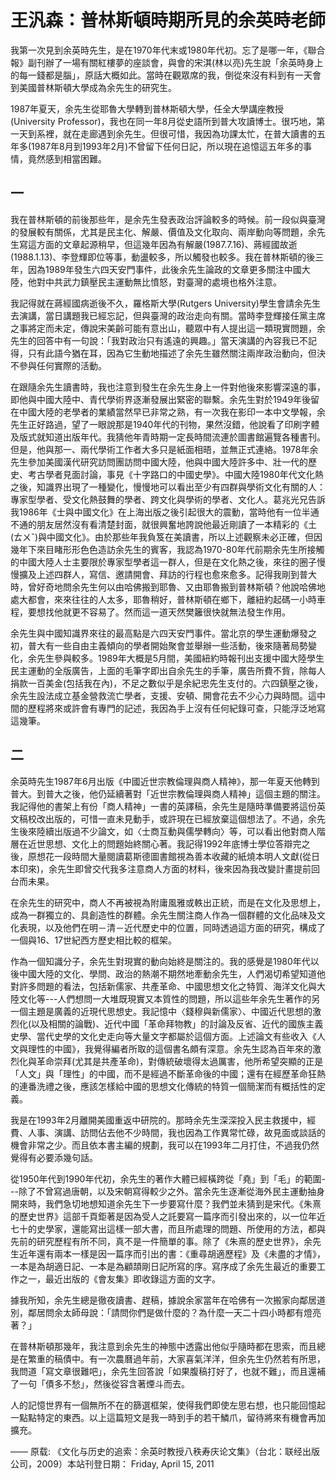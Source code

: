 # 王汎森：普林斯頓時期所見的余英時老師

我第一次見到余英時先生，是在1970年代末或1980年代初。忘了是哪一年，《聯合報》副刊辦了一場有關紅樓夢的座談會，與會的宋淇(林以亮)先生說「余英時身上的每一錢都是腦」，原話大概如此。當時在觀眾席的我，倒從來沒有料到有一天會到美國普林斯頓大學成為余先生的研究生。



1987年夏天，余先生從耶魯大學轉到普林斯頓大學，任全大學講座教授(University Professor)，我也在同一年8月從史語所到普大攻讀博士。很巧地，第一天到系裡，就在走廊遇到余先生。但很可惜，我因為功課太忙，在普大讀書的五年多(1987年8月到1993年2月)不曾留下任何日記，所以現在追憶這五年多的事情，竟然感到相當困難。



## 	一

我在普林斯頓的前後那些年，是余先生發表政治評論較多的時候。前一段似與臺灣的發展較有關係，尤其是民主化、解嚴、價值及文化取向、兩岸動向等問題，余先生寫這方面的文章起源稍早，但這幾年因為有解嚴(1987.7.16)、蔣經國故逝(1988.1.13)、李登輝即位等事，動盪較多，所以觸發也較多。我在普林斯頓的後三年，因為1989年發生六四天安門事件，此後余先生論政的文章更多關注中國大陸，他對中共武力鎮壓民主運動無比憤怒，對臺灣的處境也格外注意。



我記得就在蔣經國病逝後不久，羅格斯大學(Rutgers University)學生會請余先生去演講，當日講題我已經忘記，但與臺灣的政治走向有關。當時李登輝接任黨主席之事將定而未定，傳說宋美齡可能有意出山，聽眾中有人提出這一類現實問題，余先生的回答中有一句說：「我對政治只有遙遠的興趣。」當天演講的內容我已不記得，只有此語今猶在耳，因為它生動地描述了余先生雖然關注兩岸政治動向，但決不參與任何實際的活動。



在跟隨余先生讀書時，我也注意到發生在余先生身上一件對他後來影響深遠的事，即他與中國大陸中、青代學術界逐漸發展出緊密的聯繫。余先生對於1949年後留在中國大陸的老學者的業績當然早已非常之熟，有一次我在影印一本中文學報，余先生正好路過，望了一眼說那是1940年代的刊物，果然沒錯，他說看了印刷字體及版式就知道出版年代。我猜他年青時期一定長時間流連於圖書館遍覽各種書刊。但是，他與那一、兩代學術工作者大多只是紙面相晤，並無正式連絡。1978年余先生參加美國漢代研究訪問團訪問中國大陸，他與中國大陸許多中、壯一代的歷史、考古學者見面討論，事見《十字路口的中國史學》。中國大陸1980年代文化熱之後，知識界出現了一種變化，慢慢地可以看出至少有四群與學術文化有關的人：專家型學者、受文化熱鼓舞的學者、跨文化與學術的學者、文化人。葛兆光兄告訴我1986年《士與中國文化》在上海出版之後引起很大的震動，當時他有一位半通不通的朋友居然沒有看清楚封面，就很興奮地誇說他最近剛讀了一本精彩的《土(ㄊㄨˇ)與中國文化》。由於那些年我負笈在美讀書，所以上述觀察未必正確，但因幾年下來目睹形形色色造訪余先生的賓客，我認為1970-80年代前期余先生所接觸的中國大陸人士主要限於專家型學者這一群人，但是在文化熱之後，來往的圈子慢慢擴及上述四群人，寫信、邀請開會、拜訪的行程也愈來愈多。記得我剛到普大時，曾好奇地問余先生何以由哈佛搬到耶魯、又由耶魯搬到普林斯頓？他說哈佛地處大都會，來來往往的人太多，耶魯稍好，普林斯頓在鄉下，離紐約起碼一小時車程，要想找他就更不容易了。然而這一道天然樊籬很快就無法發生作用。



余先生與中國知識界來往的最高點是六四天安門事件。當北京的學生運動爆發之初，普大有一些自由主義傾向的學者開始聚會並舉辦一些活動，後來隨著局勢變化，余先生參與較多。1989年大概是5月間，美國紐約時報刊出支援中國大陸學生民主運動的全版廣告，上面的毛筆字即出自余先生的手筆，廣告所費不貲，除每人捐款一百美金(包括我在內)，不足之數似乎是余紀忠先生支付的。六四鎮壓之後，余先生設法成立基金營救流亡學者，支援、安頓、開會花去不少心力與時間。這中間的歷程將來或許會有專門的記述，我因為手上沒有任何紀錄可查，只能浮泛地寫這幾筆。



## 	二

余英時先生1987年6月出版《中國近世宗教倫理與商人精神》，那一年夏天他轉到普大。到普大之後，他仍延續著對「近世宗教倫理與商人精神」這個主題的關注。我記得他的書架上有份「商人精神」一書的英譯稿，余先生是隨時準備要將這份英文稿校改出版的，可惜一直未見動手，或許現在已經放棄這個想法了。不過，余先生後來陸續出版過不少論文，如〈士商互動與儒學轉向〉等，可以看出他對商人階層在近世思想、文化上的問題始終關心著。我記得1992年底博士學位答辯完之後，原想花一段時間大量閱讀葛斯德圖書館視為善本收藏的紙燒本明人文獻(從日本印來)，余先生即曾交代我多注意商人方面的材料，後來因為我改變計畫提前回台而未果。



在余先生的研究中，商人不再被視為附庸風雅或軼出正統，而是在文化及思想上，成為一群獨立的、具創造性的群體。余先生關注商人作為一個群體的文化品味及文化表現，以及他們在明－清－近代歷史中的位置，同時透過這方面的研究，構成了一個與16、17世紀西方歷史相比較的框架。



作為一個知識分子，余先生對現實的動向始終是關注的。我的感覺是1980年代以後中國大陸的文化、學問、政治的熱潮不期然地牽動余先生，人們渴切希望知道他對許多問題的看法，包括新儒家、共產革命、中國思想文化之特質、海洋文化與大陸文化等---人們想問一大堆既現實又本質性的問題，所以這些年余先生著作的另一個主題是廣義的近現代思想史。我記憶中〈錢穆與新儒家〉、中國近代思想的激烈化(以及相關的論戰)、近代中國「革命拜物教」的討論及反省、近代的國族主義史學、當代史學的文化史走向等大量文字都屬於這個方面。上述論文有些收入《人文與理性的中國》，我覺得編者所取的這個書名頗有深意。余先生認為百年來的激烈化與革命崇拜(尤其是共產革命)，對傳統破壞得太過厲害，他所希望突顯的正是「人文」與「理性」的中國，而不是經過不斷革命後的中國；還有在經歷革命狂熱的連番洗禮之後，應該怎樣給中國的思想文化傳統的特質一個簡潔而有概括性的定義。



我是在1993年2月離開美國重返中研院的。那時余先生深深投入民主救援中，經費、人事、演講、訪問佔去他不少時間，我也因為工作異常忙碌，故見面或談話的機會非常之少。而且依本書主編的規劃，我可以在1993年二月打住，不過我仍然覺得有必要添幾句話。



從1950年代到1990年代初，余先生的著作大體已經橫跨從「堯」到「毛」的範圍---除了不曾寫過唐朝，以及宋朝寫得較少之外。當余先生逐漸從海外民主運動抽身開來時，我們急切地想知道余先生下一步要寫什麼？我們並未猜到是宋代。《朱熹的歷史世界》這部千頁鉅著是因為受人之託要寫一篇序而引發出來的，以一位年近七十的史學家，還能寫出這樣一部大書，而且所處理的問題、所使用的方法，都與先前的研究歷程有所不同，真不是一件簡單的事。除了《朱熹的歷史世界》，余先生近年還有兩本一樣是因一篇序而引出的書：《重尋胡適歷程》及《未盡的才情》，一本是為胡適日記、一本是為顧頡剛日記所寫的序。寫序成了余先生最近的重要工作之一，最近出版的《會友集》即收錄這方面的文字。



據我所知，余先生總是徹夜讀書、趕稿，據說余家當年在哈佛有一次搬家向鄰居道別，鄰居問余太師母說：「請問你們是做什麼的？為什麼一天二十四小時都有燈亮著？」



在普林斯頓那幾年，我注意到余先生的神態中透露出他似乎隨時都在思索，而且總是在繁重的稿債中。有一次農曆過年前，大家喜氣洋洋，但余先生仍然若有所思，我問道「寫文章很難吧」，余先生回答說「如果腹稿打好了，也就不難」，而且還補了一句「債多不愁」，然後從容含著煙斗而去。



人的記憶世界有一個無所不在的篩選框架，使得我們即使左思右想，也只能回憶起一點點特定的東西。以上這篇短文是我一時到手的若干鱗爪，留待將來有機會再加擴充。



—— 原载: 《文化与历史的追索：余英时教授八秩寿庆论文集》（台北：联经出版公司，2009）本站刊登日期： Friday, April 15, 2011